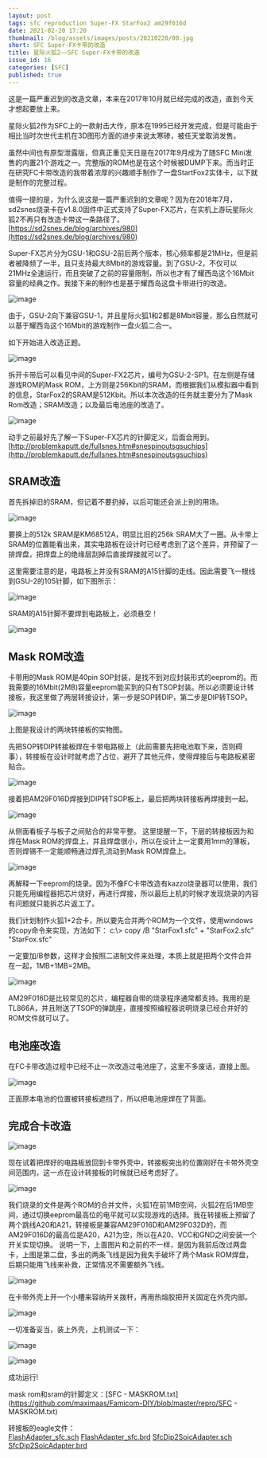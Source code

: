 ```yaml
---
layout: post
tags: sfc reproduction Super-FX StarFox2 am29f016d
date: 2021-02-20 17:20
thumbnail: /blog/assets/images/posts/20210220/00.jpg
short: SFC Super-FX卡带的改造
title: 星际火狐2——SFC Super-FX卡带的改造
issue_id: 16
categories: [SFC]
published: true
---
```


这是一篇严重迟到的改造文章，本来在2017年10月就已经完成的改造，直到今天才想起要放上来。

星际火狐2作为SFC上的一款射击大作，原本在1995已经开发完成，但是可能由于相比当时次世代主机在3D图形方面的进步来说太寒碜，被任天堂取消发售。

<!--more-->

虽然中间也有原型泄露版，但真正重见天日是在2017年9月成为了随SFC Mini发售的内置21个游戏之一。完整版的ROM也是在这个时候被DUMP下来。而当时正在研究FC卡带改造的我带着浓厚的兴趣顺手制作了一盘StartFox2实体卡，以下就是制作的完整过程。

值得一提的是，为什么说这是一篇严重迟到的文章呢？因为在2018年7月，sd2snes烧录卡在v1.8.0固件中正式支持了Super-FX芯片，在实机上游玩星际火狐2不再只有改造卡带这一条路径了。<br/>
[https://sd2snes.de/blog/archives/980](https://sd2snes.de/blog/archives/980)

Super-FX芯片分为GSU-1和GSU-2前后两个版本，核心频率都是21MHz，但是前者被降频了一半，且只支持最大8Mbit的游戏容量。到了GSU-2，不仅可以21MHz全速运行，而且突破了之前的容量限制，所以也才有了耀西岛这个16Mbit容量的经典之作。我接下来的制作也是基于耀西岛这盘卡带进行的改造。

![image](/blog/assets/images/posts/20210220/01.jpg)

由于，GSU-2向下兼容GSU-1，并且星际火狐1和2都是8Mbit容量，那么自然就可以基于耀西岛这个16Mbit的游戏制作一盘火狐二合一。

如下开始进入改造正题。

![image](/blog/assets/images/posts/20210220/02.jpg)

拆开卡带后可以看见中间的Super-FX2芯片，编号为GSU-2-SP1。在左侧是存储游戏ROM的Mask ROM，上方则是256Kbit的SRAM，而根据我们从模拟器中看到的信息，StarFox2的SRAM是512Kbit。所以本次改造的任务就主要分为了Mask Rom改造；SRAM改造；以及最后电池座的改造了。

![image](/blog/assets/images/posts/20210220/03.png)

动手之前最好先了解一下Super-FX芯片的针脚定义，后面会用到。[http://problemkaputt.de/fullsnes.htm#snespinoutsgsuchips](http://problemkaputt.de/fullsnes.htm#snespinoutsgsuchips)

## SRAM改造

首先拆掉旧的SRAM，但记着不要扔掉，以后可能还会派上别的用场。

![image](/blog/assets/images/posts/20210220/04.jpg)

要换上的512k SRAM是KM68512A，明显比旧的256k SRAM大了一圈。从卡带上SRAM的位置能看出来，其实电路板在设计时已经考虑到了这个差异，并预留了一排焊盘，把焊盘上的绝缘层刮掉后直接焊接就可以了。

这里需要注意的是，电路板上并没有SRAM的A15针脚的走线。因此需要飞一根线到GSU-2的105针脚，如下图所示：

![image](/blog/assets/images/posts/20210220/05.jpg)

SRAM的A15针脚不要焊到电路板上，必须悬空！

![image](/blog/assets/images/posts/20210220/06.jpg)

## Mask ROM改造

卡带用的Mask ROM是40pin SOP封装，是找不到对应封装形式的eeprom的。而我需要的16Mbit(2MB)容量eeprom能买到的只有TSOP封装。所以必须要设计转接板，我这里做了两层转接设计，第一步是SOP转DIP，第二步是DIP转TSOP。

![image](/blog/assets/images/posts/20210220/07.jpg)

上图是我设计的两块转接板的实物图。

先把SOP转DIP转接板焊在卡带电路板上（此前需要先把电池取下来，否则碍事），转接板在设计时就考虑了占位，避开了其他元件，使得焊接后与电路板紧密贴合。

![image](/blog/assets/images/posts/20210220/08.jpg)

接着把AM29F016D焊接到DIP转TSOP板上，最后把两块转接板再焊接到一起。

![image](/blog/assets/images/posts/20210220/09.jpg)

从侧面看板子与板子之间贴合的非常平整。
这里提醒一下，下层的转接板因为和焊在Mask ROM的焊盘上，并且焊盘很小，所以在设计上一定要用1mm的薄板，否则焊锡不一定能顺畅通过焊孔流动到Mask ROM焊盘上。

![image](/blog/assets/images/posts/20210220/10.jpg)

再解释一下eeprom的烧录。因为不像FC卡带改造有kazzo烧录器可以使用，我们只能先用编程器把芯片烧好，再进行焊接，所以最后上机的时候才发现烧录的内容有问题就只能拆芯片返工了。

我们计划制作火狐1+2合卡，所以要先合并两个ROM为一个文件，使用windows的copy命令来实现，方法如下：
c:\\> copy /B "StarFox1.sfc" + "StarFox2.sfc" "StarFox.sfc"

一定要加/B参数，这样才会按照二进制文件来处理，本质上就是把两个文件合并在一起，1MB+1MB=2MB。

![image](/blog/assets/images/posts/20210220/11.jpg)

AM29F016D是比较常见的芯片，编程器自带的烧录程序通常都支持。我用的是TL866A，并且附送了TSOP的弹跳座，直接按照编程器说明烧录已经合并好的ROM文件就可以了。

## 电池座改造

在FC卡带改造过程中已经不止一次改造过电池座了，这里不多废话，直接上图。

![image](/blog/assets/images/posts/20210220/12.jpg)

正面原本电池的位置被转接板遮挡了，所以把电池座焊在了背面。


## 完成合卡改造

![image](/blog/assets/images/posts/20210220/13.jpg)

现在试着把焊好的电路板放回到卡带外壳中，转接板突出的位置刚好在卡带外壳空间范围内，这一点在设计转接板的时候就已经考虑好了。

![image](/blog/assets/images/posts/20210220/14.jpg)

我们烧录的文件是两个ROM的合并文件，火狐1在前1MB空间，火狐2在后1MB空间，通过切换eeprom最高位的电平就可以实现游戏的选择。我在转接板上预留了两个跳线A20和A21，转接板是兼容AM29F016D和AM29F032D的，而AM29F016D的最高位是A20，A21为空，所以在A20、VCC和GND之间安装一个开关实现切换。
说明一下，上面图片和之前的不一样，是因为我前后改过两盘卡，上图是第二盘，多出的两条飞线是因为我失手破坏了两个Mask ROM焊盘，后期只能用飞线来补救，正常情况不需要额外飞线。

![image](/blog/assets/images/posts/20210220/15.jpg)

在卡带外壳上开一个小槽来容纳开关拨杆，再用热熔胶把开关固定在外壳内部。

![image](/blog/assets/images/posts/20210220/16.jpg)

一切准备妥当，装上外壳，上机测试一下：

![image](/blog/assets/images/posts/20210220/17.jpg)

![image](/blog/assets/images/posts/20210220/18.jpg)

成功运行!


mask rom和sram的针脚定义：[SFC - MASKROM.txt](https://github.com/maximaas/Famicom-DIY/blob/master/repro/SFC - MASKROM.txt)

转接板的eagle文件：<br/>
[FlashAdapter_sfc.sch](https://github.com/maximaas/Famicom-DIY/blob/master/repro/schematics/FlashAdapter/FlashAdapter_sfc.sch)
[FlashAdapter_sfc.brd](https://github.com/maximaas/Famicom-DIY/blob/master/repro/schematics/FlashAdapter/FlashAdapter_sfc.brd)
[SfcDip2SoicAdapter.sch](https://github.com/maximaas/Famicom-DIY/blob/master/repro/schematics/FlashAdapter/SfcDip2SoicAdapter.sch)
[SfcDip2SoicAdapter.brd](https://github.com/maximaas/Famicom-DIY/blob/master/repro/schematics/FlashAdapter/SfcDip2SoicAdapter.brd)
